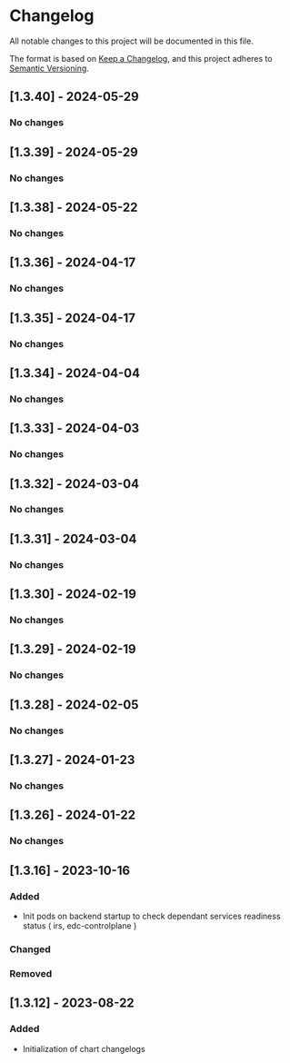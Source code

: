 # Changelog

All notable changes to this project will be documented in this file.

The format is based on [Keep a Changelog](https://keepachangelog.com/en/1.0.0/), and this project adheres to [Semantic Versioning](https://semver.org/spec/v2.0.0.html).
## [1.3.40] - 2024-05-29
### No changes

## [1.3.39] - 2024-05-29
### No changes

## [1.3.38] - 2024-05-22

### No changes

## [1.3.36] - 2024-04-17
### No changes

## [1.3.35] - 2024-04-17
### No changes

## [1.3.34] - 2024-04-04
### No changes

## [1.3.33] - 2024-04-03
### No changes

## [1.3.32] - 2024-03-04

### No changes

## [1.3.31] - 2024-03-04
### No changes

## [1.3.30] - 2024-02-19
### No changes

## [1.3.29] - 2024-02-19
### No changes

## [1.3.28] - 2024-02-05
### No changes

## [1.3.27] - 2024-01-23
### No changes

## [1.3.26] - 2024-01-22
### No changes

## [1.3.16] - 2023-10-16
### Added
- Init pods on backend startup to check dependant services readiness status ( irs, edc-controlplane )


### Changed


### Removed


## [1.3.12] - 2023-08-22

### Added
- Initialization of chart changelogs


